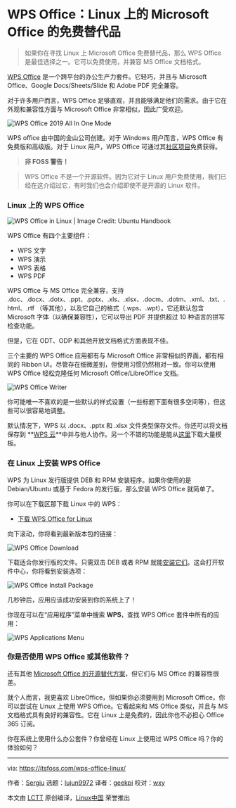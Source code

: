 [#]: collector: (lujun9972)
[#]: translator: (geekpi)
[#]: reviewer: (wxy)
[#]: publisher: (wxy)
[#]: url: (https://linux.cn/article-11170-1.html)
[#]: subject: (WPS Office on Linux is a Free Alternative to Microsoft Office)
[#]: via: (https://itsfoss.com/wps-office-linux/)
[#]: author: (Sergiu https://itsfoss.com/author/sergiu/)

WPS Office：Linux 上的 Microsoft Office 的免费替代品
======

> 如果你在寻找 Linux 上 Microsoft Office 免费替代品，那么 WPS Office 是最佳选择之一。它可以免费使用，并兼容 MS Office 文档格式。

[WPS Office][1] 是一个跨平台的办公生产力套件。它轻巧，并且与 Microsoft Office、Google Docs/Sheets/Slide 和 Adobe PDF 完全兼容。

对于许多用户而言，WPS Office 足够直观，并且能够满足他们的需求。由于它在外观和兼容性方面与 Microsoft Office 非常相似，因此广受欢迎。

![WPS Office 2019 All In One Mode][2]

WPS office 由中国的金山公司创建。对于 Windows 用户而言，WPS Office 有免费版和高级版。对于 Linux 用户，WPS Office 可通过其[社区项目][3]免费获得。

> **非 FOSS 警告！**

> WPS Office 不是一个开源软件。因为它对于 Linux 用户免费使用，我们已经在这介绍过它，有时我们也会介绍即使不是开源的 Linux 软件。

### Linux 上的 WPS Office

![WPS Office in Linux | Image Credit: Ubuntu Handbook][4]

WPS Office 有四个主要组件：

  * WPS 文字
  * WPS 演示
  * WPS 表格
  * WPS PDF

WPS Office 与 MS Office 完全兼容，支持 .doc、.docx、.dotx、.ppt、.pptx、.xls、.xlsx、.docm、.dotm、.xml、.txt、.html、.rtf （等其他），以及它自己的格式（.wps、.wpt）。它还默认包含 Microsoft 字体（以确保兼容性），它可以导出 PDF 并提供超过 10 种语言的拼写检查功能。

但是，它在 ODT、ODP 和其他开放文档格式方面表现不佳。

三个主要的 WPS Office 应用都有与 Microsoft Office 非常相似的界面，都有相同的 Ribbon UI。尽管存在细微差别，但使用习惯仍然相对一致。你可以使用 WPS Office 轻松克隆任何 Microsoft Office/LibreOffice 文档。

![WPS Office Writer][5]

你可能唯一不喜欢的是一些默认的样式设置（一些标题下面有很多空间等），但这些可以很容易地调整。

默认情况下，WPS 以 .docx、.pptx 和 .xlsx 文件类型保存文件。你还可以将文档保存到 **[WPS 云][7]**中并与他人协作。另一个不错的功能是能从[这里][8]下载大量模板。

### 在 Linux 上安装 WPS Office

WPS 为 Linux 发行版提供 DEB 和 RPM 安装程序。如果你使用的是 Debian/Ubuntu 或基于 Fedora 的发行版，那么安装 WPS Office 就简单了。

你可以在下载区那下载 Linux 中的 WPS：

- [下载 WPS Office for Linux][9]

向下滚动，你将看到最新版本包的链接：

![WPS Office Download][10]

下载适合你发行版的文件。只需双击 DEB 或者 RPM 就能[安装它们][11]。这会打开软件中心，你将看到安装选项：

![WPS Office Install Package][12]

几秒钟后，应用应该成功安装到你的系统上了！

你现在可以在“应用程序”菜单中搜索 **WPS**，查找 WPS Office 套件中所有的应用：

![WPS Applications Menu][13]

### 你是否使用 WPS Office 或其他软件？

还有其他 [Microsoft Office 的开源替代方案][14]，但它们与 MS Office 的兼容性很差。

就个人而言，我更喜欢 LibreOffice，但如果你必须要用到 Microsoft Office，你可以尝试在 Linux 上使用 WPS Office。它看起来和 MS Office 类似，并且与 MS 文档格式具有良好的兼容性。它在 Linux 上是免费的，因此你也不必担心 Office 365 订阅。

你在系统上使用什么办公套件？你曾经在 Linux 上使用过 WPS Office 吗？你的体验如何？

----------------------------------------------------------------------------

via: https://itsfoss.com/wps-office-linux/

作者：[Sergiu][a]
选题：[lujun9972][b]
译者：[geekpi](https://github.com/geekpi)
校对：[wxy](https://github.com/wxy)

本文由 [LCTT](https://github.com/LCTT/TranslateProject) 原创编译，[Linux中国](https://linux.cn/) 荣誉推出

[a]: https://itsfoss.com/author/sergiu/
[b]: https://github.com/lujun9972
[1]: https://www.wps.com/
[2]: https://i0.wp.com/itsfoss.com/wp-content/uploads/2019/07/wps2019-all-in-one-mode.png?resize=800%2C526&ssl=1
[3]: http://wps-community.org/
[4]: https://i2.wp.com/itsfoss.com/wp-content/uploads/2019/07/wps-2019-Linux.jpg?resize=800%2C450&ssl=1
[5]: https://i2.wp.com/itsfoss.com/wp-content/uploads/2019/07/wps-office-writer.png?resize=800%2C454&ssl=1
[7]: https://account.wps.com/?cb=https%3A%2F%2Fdrive.wps.com%2F
[8]: https://template.wps.com/
[9]: http://wps-community.org/downloads
[10]: https://i0.wp.com/itsfoss.com/wp-content/uploads/2019/07/wps_office_download.jpg?fit=800%2C413&ssl=1
[11]: https://itsfoss.com/install-deb-files-ubuntu/
[12]: https://i0.wp.com/itsfoss.com/wp-content/uploads/2019/07/wps_office_install_package.png?fit=800%2C719&ssl=1
[13]: https://i2.wp.com/itsfoss.com/wp-content/uploads/2019/07/wps_applications_menu.jpg?fit=800%2C355&ssl=1
[14]: https://itsfoss.com/best-free-open-source-alternatives-microsoft-office/
